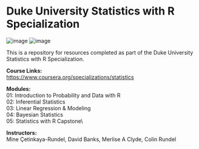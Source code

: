 # Duke University Statistics with R Specialization

![image](https://user-images.githubusercontent.com/85677826/153495601-652b2080-1de4-4590-bc6e-baf261d0d217.png) ![image](https://user-images.githubusercontent.com/85677826/153495667-c2757343-349d-455d-a343-af59a6d2bf7f.png)

This is a repository for resources completed as part of the Duke University Statistics with R Specialization.

**Course Links:**\
https://www.coursera.org/specializations/statistics

**Modules:**\
01: Introduction to Probability and Data with R\
02: Inferential Statistics\
03: Linear Regression & Modeling\
04: Bayesian Statistics\
05: Statistics with R Capstone\

**Instructors:**\
Mine Çetinkaya-Rundel, David Banks, Merlise A Clyde, Colin Rundel
